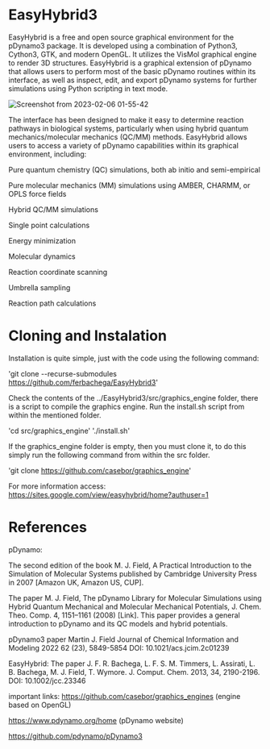 # EasyHybrid3
EasyHybrid is a free and open source graphical environment for the pDynamo3 package. It is developed using a combination of Python3, Cython3, GTK, and modern OpenGL. It utilizes the VisMol graphical engine to render 3D structures. EasyHybrid is a graphical extension of pDynamo that allows users to perform most of the basic pDynamo routines within its interface, as well as inspect, edit, and export pDynamo systems for further simulations using Python scripting in text mode.

![Screenshot from 2023-02-06 01-55-42](https://user-images.githubusercontent.com/8658227/216887855-fb1534cf-338d-4a41-8219-5cc47acca5af.png)

The interface has been designed to make it easy to determine reaction pathways in biological systems, particularly when using hybrid quantum mechanics/molecular mechanics (QC/MM) methods. EasyHybrid allows users to access a variety of pDynamo capabilities within its graphical environment, including:

Pure quantum chemistry (QC) simulations, both ab initio and semi-empirical

Pure molecular mechanics (MM) simulations using AMBER, CHARMM, or OPLS force fields

Hybrid QC/MM simulations

Single point calculations

Energy minimization

Molecular dynamics

Reaction coordinate scanning

Umbrella sampling

Reaction path calculations

# Cloning and Instalation 
  Installation is quite simple, just with the code using the following command:
  
  'git clone --recurse-submodules https://github.com/ferbachega/EasyHybrid3'

  Check the contents of the ../EasyHybrid3/src/graphics_engine folder, there is a script to compile the graphics engine. Run the install.sh script from within the mentioned folder.

  'cd src/graphics_engine'
  './install.sh'

  If the graphics_engine folder is empty, then you must clone it, to do this simply run the following command from within the src folder.

  'git clone https://github.com/casebor/graphics_engine'

  
  For more information access: https://sites.google.com/view/easyhybrid/home?authuser=1

# References
pDynamo:

  The second edition of the book M. J. Field, A Practical Introduction to the Simulation of Molecular Systems published by Cambridge University Press in 2007 [Amazon UK, Amazon US, CUP].

  The paper M. J. Field, The pDynamo Library for Molecular Simulations using Hybrid Quantum Mechanical and Molecular Mechanical Potentials, J. Chem. Theo. Comp. 4, 1151–1161 (2008) [Link]. This paper provides a general introduction to pDynamo and its QC models and hybrid potentials.

  pDynamo3 paper Martin J. Field Journal of Chemical Information and Modeling 2022 62 (23), 5849-5854 DOI: 10.1021/acs.jcim.2c01239 

EasyHybrid:
  The paper J. F. R. Bachega, L. F. S. M. Timmers, L. Assirati, L. B. Bachega, M. J. Field, T. Wymore. J. Comput. Chem. 2013, 34, 2190-2196. DOI: 10.1002/jcc.23346



important links:
https://github.com/casebor/graphics_engines (engine based on OpenGL)

https://www.pdynamo.org/home (pDynamo website)

https://github.com/pdynamo/pDynamo3 

